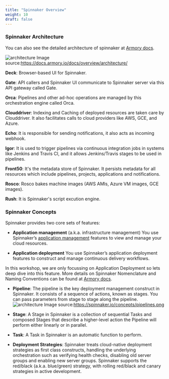 ```yaml
---
title: "Spinnaker Overview"
weight: 10
draft: false
---
```


### Spinnaker Architecture

You can also see the detailed architecture of spinnaker at [Armory docs](https://docs.armory.io/docs/overview/architecture/).

![architecture](/images/spinnnaker/architecture.png)
Image source:https://docs.armory.io/docs/overview/architecture/

**Deck**: Browser-based UI for Spinnaker.

**Gate**: API callers and Spinnaker UI communicate to Spinnaker server via this API gateway called Gate.

**Orca**: Pipelines and other ad-hoc operations are managed by this orchestration engine called Orca.

**Clouddriver**: Indexing and Caching of deployed resources are taken care by Clouddriver. It also facilitates calls to cloud providers like AWS, GCE, and Azure.

**Echo**: It is responsible for sending notifications, it also acts as incoming webhook.

**Igor**: It is used to trigger pipelines via continuous integration jobs in systems like Jenkins and Travis CI, and it allows Jenkins/Travis stages to be used in pipelines.

**Front50**: It's the metadata store of Spinnaker. It persists metadata for all resources which include pipelines, projects, applications and notifications.

**Rosco**: Rosco bakes machine images (AWS AMIs, Azure VM images, GCE images).

**Rush**: It is Spinnaker's script excution engine.

### Spinnaker Concepts

Spinnaker provides two core sets of features:

- **Application management** (a.k.a. infrastructure management)
You use Spinnaker’s [application management](https://spinnaker.io/concepts/#application-management-aka-infrastructure-management) features to view and manage your cloud resources.

- **Application deployment** 
You use Spinnaker’s application deployment features to construct and manage continuous delivery workflows.

In this workshop, we are only focussing on Application Deployment so lets deep dive into this feature. More details on Spinnaker Nomenclature and Naming Conventions can be found at [Armory docs](https://docs.armory.io/docs/overview/naming-conventions/).

- **Pipeline**: The pipeline is the key deployment management construct in Spinnaker. It consists of a sequence of actions, known as stages. You can pass parameters from stage to stage along the pipeline.
![architecture](/images/spinnnaker/pipelines.png)
Image source:https://spinnaker.io/concepts/pipelines.png

- **Stage**: A Stage in Spinnaker is a collection of sequential Tasks and composed Stages that describe a higher-level action the Pipeline will perform either linearly or in parallel. 

- **Task**: A Task in Spinnaker is an automatic function to perform.

- **Deployment Strategies**: Spinnaker treats cloud-native deployment strategies as first class constructs, handling the underlying orchestration such as verifying health checks, disabling old server groups and enabling new server groups. Spinnaker supports the red/black (a.k.a. blue/green) strategy, with rolling red/black and canary strategies in active development.
